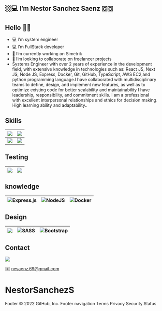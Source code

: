 <h2>🏼‍💻 I’m Nestor Sanchez Saenz 🇨🇴</h2>

<h2> Hello 👋🏼 </h2>

- 💻  I’m system engineer
- 💻  I’m FullStack developer
- 🔭  I’m currently working on Simetrik
- 👯   I’m looking to collaborate on freelancer projects
- Systems Engineer with over 2 years of experience in the development field, with extensive knowledge in technologies such as: React JS, Next JS, Node JS, Express, Docker, Git, GitHub, TypeScript, AWS EC2,and python programming language.I have collaborated with multidisciplinary teams to define, design, and implement new features, as well as to optimize existing code for better scalability and maintainability I have leadership, responsibility, and commitment skills. I am a professional with excellent interpersonal relationships and ethics for decision making. High learning ability and adaptability..

## Skills

| ![](https://img.shields.io/badge/next.js-000000?style=for-the-badge&logo=nextdotjs&logoColor=white) | ![](https://img.shields.io/badge/React-20232A?style=for-the-badge&logo=react&logoColor=61DAFB)  |
|-----------------------------------------------------------------------------------------------------| ------------ |
| ![](https://img.shields.io/badge/Redux-593D88?style=for-the-badge&logo=redux&logoColor=white)       | ![](https://img.shields.io/badge/JavaScript-323330?style=for-the-badge&logo=javascript&logoColor=F7DF1E) |

## Testing

| ![](https://img.shields.io/badge/Jest-C21325?style=for-the-badge&logo=jest&logoColor=white)   | ![](https://img.shields.io/badge/-TestingLibrary-%23E33332?style=for-the-badge&logo=testing-library&logoColor=white)  |
| ------------ | ------------ |


## knowledge

| ![Express.js](https://img.shields.io/badge/express.js-%23404d59.svg?style=for-the-badge&logo=express&logoColor=%2361DAFB)   | ![NodeJS](https://img.shields.io/badge/node.js-6DA55F?style=for-the-badge&logo=node.js&logoColor=white)  | ![Docker](https://img.shields.io/badge/docker-%230db7ed.svg?style=for-the-badge&logo=docker&logoColor=white) |
| ------------ | ------------ |------------ |

## Design 

| ![](https://img.shields.io/badge/Material%20UI-007FFF?style=for-the-badge&logo=mui&logoColor=white)   | ![SASS](https://img.shields.io/badge/SASS-hotpink.svg?style=for-the-badge&logo=SASS&logoColor=white)  | ![Bootstrap](https://img.shields.io/badge/bootstrap-%23563D7C.svg?style=for-the-badge&logo=bootstrap&logoColor=white) |
| ------------ | ------------ |------------ |




## Contact
[![](https://img.shields.io/badge/Linkedin-blue?style=for-the-badge&logo=linkedin)](https://www.linkedin.com/in/nestor-sanchez-saenz-26538a1a9/)

✉️ nesaenz.69@gmail.com
# NestorSanchezS
Footer
© 2022 GitHub, Inc.
Footer navigation
Terms
Privacy
Security
Status
